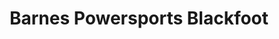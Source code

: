 ---
title: "Barnes Powersports Blackfoot"
url: /calgary/barnes-powersports-blackfoot/
shop: motorcycle
---
